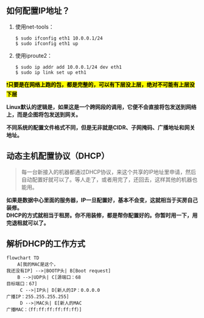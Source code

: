 ## 如何配置IP地址？
1. 使用net-tools：
   ```
   $ sudo ifconfig eth1 10.0.0.1/24
   $ sudo ifconfig eth1 up
   ```
2. 使用iproute2：
   ```
   $ sudo ip addr add 10.0.0.1/24 dev eth1
   $ sudo ip link set up eth1

  <mark>:exclamation:**只要是在网络上跑的包，都是完整的，可以有下层没上层，绝对不可能有上层没下层**<mark>  

  **Linux默认的逻辑是，如果这是一个跨网段的调用，它便不会直接将包发送到网络上，而是企图将包发送到网关。**  

  **不同系统的配置文件格式不同，但是无非就是CIDR、子网掩码、广播地址和网关地址。**  

## 动态主机配置协议（DHCP）
> 每一台新接入的机器都通过DHCP协议，来这个共享的IP地址里申请，然后自动配置好就可以了。等人走了，或者用完了，还回去，这样其他的机器也能用。  

**如果是数据中心里面的服务器，IP一旦配置好，基本不会变，这就相当于买房自己装修。**  
**DHCP的方式就相当于租房。你不用装修，都是帮你配置好的。你暂时用一下，用完退租就可以了。**  

## 解析DHCP的工作方式
```
flowchart TD
    A[我的MAC是这个，
我还没有IP] -->|BOOTP头| B[Boot request]
    B -->|UDP头| C[源端口：68
目标端口：67]
     C -->|IP头| D[新人的IP：0.0.0.0
广播IP：255.255.255.255]
     D -->|MAC头| E[新人的MAC
广播MAC：（ff:ff:ff:ff:ff:ff）]
```
